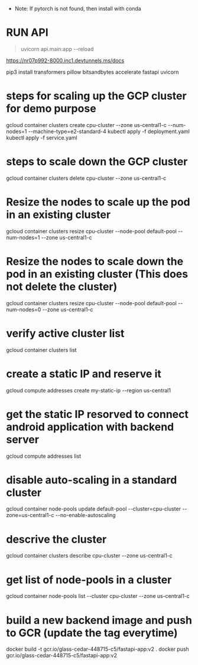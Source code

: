 -   Note: If pytorch is not found, then install with conda

# RUN API

> uvicorn api.main:app --reload

https://nr07p992-8000.inc1.devtunnels.ms/docs


pip3 install transformers pillow bitsandbytes accelerate fastapi uvicorn

# steps for scaling up the GCP cluster for demo purpose
gcloud container clusters create cpu-cluster --zone us-central1-c --num-nodes=1 --machine-type=e2-standard-4
kubectl apply -f deployment.yaml
kubectl apply -f service.yaml

# steps to scale down the GCP cluster
gcloud container clusters delete cpu-cluster --zone us-central1-c

# Resize the nodes to scale up the pod in an existing cluster
gcloud container clusters resize cpu-cluster --node-pool default-pool --num-nodes=1 --zone us-central1-c

# Resize the nodes to scale down the pod in an existing cluster (This does not delete the cluster)
gcloud container clusters resize cpu-cluster --node-pool default-pool --num-nodes=0 --zone us-central1-c

# verify active cluster list
gcloud container clusters list

# create a static IP and reserve it
gcloud compute addresses create my-static-ip --region us-central1

# get the static IP resorved to connect android application with backend server
gcloud compute addresses list

# disable auto-scaling in a standard cluster
gcloud container node-pools update default-pool --cluster=cpu-cluster --zone=us-central1-c --no-enable-autoscaling

# descrive the cluster
gcloud container clusters describe cpu-cluster --zone us-central1-c 

# get list of node-pools in a cluster
gcloud container node-pools list --cluster cpu-cluster --zone us-central1-c 

# build a new backend image and push to GCR (update the tag everytime)
docker build -t gcr.io/glass-cedar-448715-c5/fastapi-app:v2 .
docker push gcr.io/glass-cedar-448715-c5/fastapi-app:v2



